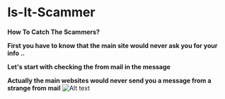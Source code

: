 # Is-It-Scammer
**How To Catch The Scammers?**

**First you have to know that the main site would never ask you for your info ..**

**Let's start with checking the from mail in the message**

**Actually the main websites would never send you a message from a strange from mail**
![Alt text](https://i.imgur.com/kbTBB8l.png) 
